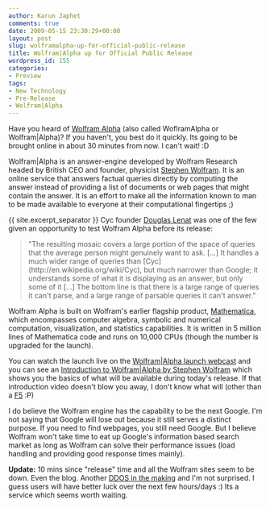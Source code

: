 ```yaml
---
author: Karun Japhet
comments: true
date: 2009-05-15 23:30:29+00:00
layout: post
slug: wolframalpha-up-for-official-public-release
title: Wolfram|Alpha up for Official Public Release
wordpress_id: 155
categories:
- Preview
tags:
- New Technology
- Pre-Release
- Wolfram|Alpha
---
```


Have you heard of [Wolfram Alpha](http://www.wolframalpha.com/) (also called WoflramAlpha or Wolfram\|Alpha)? If you haven't, you best do it quickly. Its going to be brought online in about 30 minutes from now. I can't wait! :D

Wolfram\|Alpha is an answer-engine developed by Wolfram Research headed by British CEO and founder, physicist [Stephen Wolfram](http://en.wikipedia.org/wiki/Stephen_Wolfram). It is an online service that answers factual queries directly by computing the answer instead of providing a list of documents or web pages that might contain the answer. It is an effort to make all the information known to man to be made available to everyone at their computational fingertips ;)

{{ site.excerpt_separator }}
Cyc founder [Douglas Lenat](http://en.wikipedia.org/wiki/Douglas_Lenat) was one of the few given an opportunity to test Wolfram Alpha before its release:

<blockquote>"The resulting mosaic covers a large portion of the space of queries that the average person might genuinely want to ask. [...] It handles a much wider range of queries than [Cyc](http://en.wikipedia.org/wiki/Cyc), but much narrower than Google; it understands some of what it is displaying as an answer, but only some of it [...] The bottom line is that there is a large range of queries it can't parse, and a large range of parsable queries it can't answer."</blockquote>

Wolfram Alpha is built on Wolfram's earlier flagship product, [Mathematica](http://en.wikipedia.org/wiki/Mathematica), which encompasses computer algebra, symbolic and numerical computation, visualization, and statistics capabilities. It is written in 5 million lines of Mathematica code and runs on 10,000 CPUs (though the number is upgraded for the launch).

You can watch the launch live on the [Wolfram\|Alpha launch webcast](http://www.wolfram.com/broadcast/wolframalpha/) and you can see an [Introduction to Wolfram\|Alpha by Stephen Wolfram](http://www.wolframalpha.com/screencast/introducingwolframalpha.html) which shows you the basics of what will be available during today's release. If that introduction video doesn't blow you away, I don't know what will (other than a [F5](http://en.wikipedia.org/wiki/Fujita_scale#Parameters) :P)

I do believe the Wolfram engine has the capability to be the next Google. I'm not saying that Google will lose out because it still serves a distinct purpose. If you need to find webpages, you still need Google. But I believe Wolfram won't take time to eat up Google's information based search market as long as Wolfram can solve their performance issues (load handling and providing good response times mainly).

**Update:** 10 mins since "release" time and all the Wolfram sites seem to be down. Even the blog. Another [DDOS in the making](http://karunab.com/2009/01/10/windows-7-public-beta-serial-key-fiasco/) and I'm not surprised. I guess users will have better luck over the next few hours/days :) Its a service which seems worth waiting.

